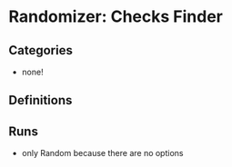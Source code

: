 # Randomizer: Checks Finder
## Categories
- none!

## Definitions

## Runs
- only Random because there are no options